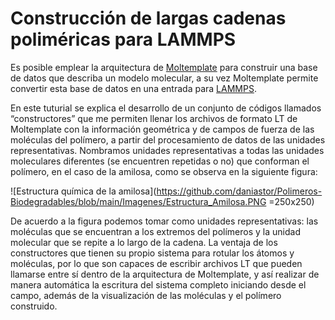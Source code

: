 # Construcción de largas cadenas poliméricas para LAMMPS
Es posible emplear la arquitectura de [Moltemplate](https://www.moltemplate.org/) para construir una base de datos que describa un modelo molecular, a su vez Moltemplate permite convertir esta base de datos en una entrada para [LAMMPS](https://lammps.sandia.gov/).

En este tuturial se explica el desarrollo de un conjunto de códigos llamados “constructores” que me permiten llenar los archivos de formato LT de Moltemplate con la información geométrica y de campos de fuerza de las moléculas del polímero, a partir del procesamiento de datos de las unidades representativas. Nombramos unidades representativas a todas las unidades moleculares diferentes (se encuentren repetidas o no) que conforman el polímero, en el caso de la amilosa, como se observa en la siguiente figura:

![Estructura química de la amilosa](https://github.com/daniastor/Polimeros-Biodegradables/blob/main/Imagenes/Estructura_Amilosa.PNG =250x250)

De acuerdo a la figura podemos tomar como unidades representativas: las moléculas que se encuentran a los extremos del polímeros y la unidad molecular que se repite a lo largo de la cadena. La ventaja de los constructores que tienen su propio sistema para rotular los átomos y moléculas, por lo que son capaces de escribir archivos LT que pueden llamarse entre sí dentro de la arquitectura de Moltemplate, y así realizar de manera automática la escritura del sistema completo iniciando desde el campo, además de la visualización de las moléculas y el polímero construido.
